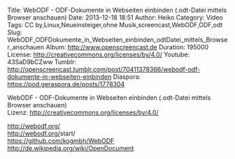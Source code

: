 Title: WebODF - ODF-Dokumente in Webseiten einbinden (.odt-Datei mittels Browser anschauen)
Date: 2013-12-18 18:51
Author: Heiko
Category: Video
Tags: CC by,Linux,Neueinsteiger,ohne Musik,screencast,WebODF,ODF,odt
Slug: WebODF_ODFDokumente_in_Webseiten_einbinden_odtDatei_mittels_Browser_anschauen
Album: http://www.openscreencast.de
Duration: 195000
License: http://creativecommons.org/licenses/by/4.0/
Youtube: 43SaD9bCZww
Tumblr: http://openscreencast.tumblr.com/post/70411378366/webodf-odf-dokumente-in-webseiten-einbinden
Diaspora: https://pod.geraspora.de/posts/1778304

WebODF - ODF-Dokumente in Webseiten einbinden (.odt-Datei mittels Browser
anschauen)  
Lizenz: <http://creativecommons.org/licenses/by/4.0/>  
  
<http://webodf.org/>  
<http://webodf.org/>start/  
<https://github.com/kogmbh/WebODF>  
<http://de.wikipedia.org/wiki/OpenDocument>

